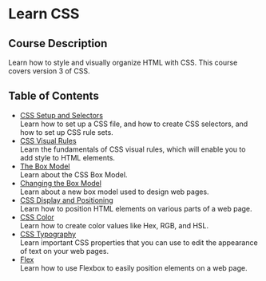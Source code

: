 # Learn CSS
## Course Description
Learn how to style and visually organize HTML with CSS. This course covers version 3 of CSS.
## Table of Contents
- [CSS Setup and Selectors](./contents/CSS%20Setup%20and%20Selectors.md)  
Learn how to set up a CSS file, and how to create CSS selectors, and how to set up CSS rule sets.
- [CSS Visual Rules](./contents/CSS%20Visual%20Rules.md)  
Learn the fundamentals of CSS visual rules, which will enable you to add style to HTML elements.
- [The Box Model](./contents/The%20Box%20Model.md)  
Learn about the CSS Box Model.
- [Changing the Box Model](./contents/Changing%20the%20Box%20Model.md)  
Learn about a new box model used to design web pages.
- [CSS Display and Positioning](./contents/CSS%20Display%20and%20Positioning.md)  
Learn how to position HTML elements on various parts of a web page.
- [CSS Color](./contents/CSS%20Color.md)  
Learn how to create color values like Hex, RGB, and HSL.
- [CSS Typography](./contents/CSS%20Typography.md)  
Learn important CSS properties that you can use to edit the appearance of text on your web pages.
- [Flex](./contents/Flexbox.md)  
Learn how to use Flexbox to easily position elements on a web page.